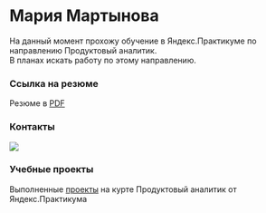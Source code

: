 # Мария Мартынова

На данный момент прохожу обучение в Яндекс.Практикуме по направлению Продуктовый аналитик.  
В планах искать работу по этому направлению.

### Ссылка на резюме
Резюме в [PDF](https://drive.google.com/file/d/14hCO6pHgam5gVJCC5EhKrXH-5v6JBn4c/view?usp=share_link)
### Контакты
<!---[<img src="https://img.shields.io/badge/mail-2CA5E0?style=for-the-badge&logo=maildotru&logoColor=white">](<ma.martynova@mail.ru>)--->
[<img src="https://img.shields.io/badge/Telegram-2CA5E0?style=for-the-badge&logo=telegram&logoColor=white">](https://t.me/mart_mari) 
### Учебные проекты
Выполненные [проекты](https://github.com/mar-mari/DA-pet-projects) на курте Продуктовый аналитик от Яндекс.Практикума






<!---
mar-mari/mar-mari is a ✨ special ✨ repository because its `README.md` (this file) appears on your GitHub profile.
You can click the Preview link to take a look at your changes.
--->
